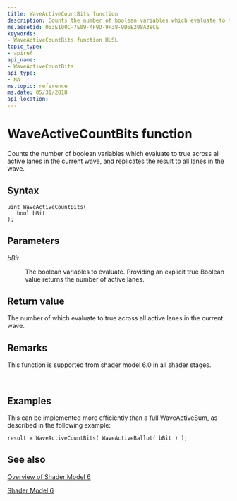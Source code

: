 ```yaml
---
title: WaveActiveCountBits function
description: Counts the number of boolean variables which evaluate to true across all active lanes in the current wave, and replicates the result to all lanes in the wave.
ms.assetid: 053E100C-7E09-4F9D-9F38-9D5E208A38CE
keywords:
- WaveActiveCountBits function HLSL
topic_type:
- apiref
api_name:
- WaveActiveCountBits
api_type:
- NA
ms.topic: reference
ms.date: 05/31/2018
api_location: 
---
```


# WaveActiveCountBits function

Counts the number of boolean variables which evaluate to true across all active lanes in the current wave, and replicates the result to all lanes in the wave.

## Syntax


``` syntax
uint WaveActiveCountBits(
   bool bBit
);
```



## Parameters

<dl> <dt>

*bBit* 
</dt> <dd>

The boolean variables to evaluate. Providing an explicit true Boolean value returns the number of active lanes.

</dd> </dl>

## Return value

The number of which evaluate to true across all active lanes in the current wave.

## Remarks

This function is supported from shader model 6.0 in all shader stages. 



 

## Examples

This can be implemented more efficiently than a full WaveActiveSum, as described in the following example:

``` syntax
result = WaveActiveCountBits( WaveActiveBallot( bBit ) );
```

## See also

<dl> <dt>

[Overview of Shader Model 6](hlsl-shader-model-6-0-features-for-direct3d-12.md)
</dt> <dt>

[Shader Model 6](shader-model-6-0.md)
</dt> </dl>

 

 




